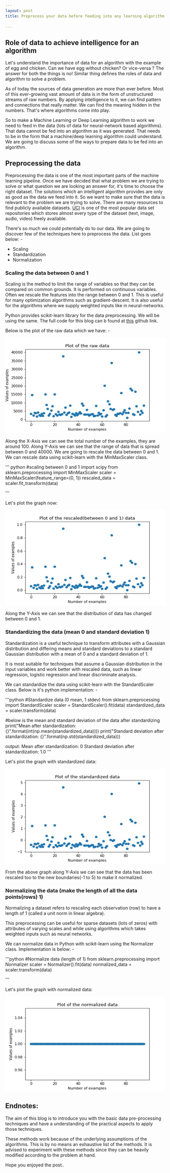 ```yaml
---
layout: post
title: Preprocess your data before feeding into any learning algorithm to make it work awesome

---
```


## Role of data to achieve intelligence for an algorithm
Let's understand the importance of data for an algorithm with the example of egg and chicken. Can we have egg without chicken? Or vice-versa ? The answer for both the things is no!  Similar thing defines the roles of data and algorithm to solve a problem. 

As of today the sources of data generation are more than ever before. Most of this ever-growing vast amount of data is in the form of unstructured streams of raw numbers. By applying intelligence to it, we can find pattern and connections that really matter. We can find the meaning hidden in the numbers. That's where algorithms come into play.

So to make a Machine Learning or Deep Learning algorithm to work we need to feed in the data (lots of data for neural-network based algorithms). That data cannot be fed into an algorithm as it was generated. That needs to be in the form that a machine/deep learning algorithm could understand. We are going to discuss some of the ways to prepare data to be fed into an algorithm.

## Preprocessing the data
Preprocessing the data is one of the most important parts of the machine learning pipeline. Once we have decided that what problem we are trying to solve or what question we are looking an answer for, it's time to choose the right dataset. The solutions which an intelligent algorithm provides are only as good as the data we feed into it. So we want to make sure that the data is relevant to the problem we are trying to solve. There are many resources to find publicly available datasets. <a href = "http://archive.ics.uci.edu/ml/datasets.html">UCI</a> is one of the most popular data set repositories which stores almost every type of the dataset (text, image, audio, video) freely available.

There's so much we could potentially do to our data. We are going to discover few of the techniques here to preprocess the data. List goes below: - 
* Scaling
* Standardization
* Normalization

### Scaling the data between 0 and 1
Scaling is the method to limit the range of variables so that they can be compared on common grounds. It is performed on continuous variables. Often we rescale the features into the range between 0 and 1. This is useful for many optimization algorithms such as gradient-descent. It is also useful for the algorithms where we supply weighted inputs like in neural-networks.

Python provides scikit-learn library for the data preprocessing. We will be using the same. The full code for this blog can b found at <a href="https://github.com/amanpreetsingh459/blog-posts-code-repository/blob/master/2018-06-17-blog3-data-preprocessing.ipynb">this</a> github link.

Below is the plot of the raw data which we have: - 

<div class="imgcap">
<img src="/assets/images/blog3_data-preprocessing/raw_data.jpeg" width="600" height="300">
</div>

Along the X-Axis we can see the total number of the examples, they are around 100. Along Y-Axis we can see that the range of data that is spread between 0 and 40000. We are going to rescale the data between 0 and 1. We can rescale data using scikit-learn with the MinMaxScaler class.

''' python
#scaling between 0 and 1
import scipy
from sklearn.preprocessing import MinMaxScaler
scaler = MinMaxScaler(feature_range=(0, 1))
rescaled_data = scaler.fit_transform(data)

'''

Let's plot the graph now:

<div class="imgcap">
<img src="/assets/images/blog3_data-preprocessing/rescaled_data.jpeg" width="600" height="300">
</div>

Along the Y-Axis we can see that the distribution of data has changed between 0 and 1.

### Standardizing the data (mean 0 and standard deviation 1)

Standardization is a useful technique to transform attributes with a Gaussian distribution and differing means and standard deviations to a standard Gaussian distribution with a mean of 0 and a standard deviation of 1.

It is most suitable for techniques that assume a Gaussian distribution in the input variables and work better with rescaled data, such as linear regression, logistic regression and linear discriminate analysis.

We can standardize the data using scikit-learn with the StandardScaler class. Below is it's python implementation: - 

'''python
#Standardize data (0 mean, 1 stdev)
from sklearn.preprocessing import StandardScaler
scaler = StandardScaler().fit(data)
standardized_data = scaler.transform(data)

#below is the mean and standard deviation of the data after standardizing
print("Mean after standardization: {}".format(int(np.mean(standardized_data))))
print("Standard deviation after standardization: {}".format(np.std(standardized_data)))

output:
Mean after standardization: 0
Standard deviation after standardization: 1.0
'''

Let's plot the graph with standardized data:

<div class="imgcap">
<img src="/assets/images/blog3_data-preprocessing/standardized_data.jpeg" width="600" height="300">
</div>

From the above graph along Y-Axis we can see that the data has been rescaled too to the new boundaries(-1 to 5) to make it normalized.

### Normalizing the data (make the length of all the data points(rows)  1)

Normalizing a dataset refers to rescaling each observation (row) to have a length of 1 (called a unit norm in linear algebra).

This preprocessing can be useful for sparse datasets (lots of zeros) with attributes of varying scales and while using algorithms which takes weighted inputs such as neural networks.

We can normalize data in Python with scikit-learn using the Normalizer class. Implementation is below: -

'''python
#Normalize data (length of 1)
from sklearn.preprocessing import Normalizer
scaler = Normalizer().fit(data)
normalized_data = scaler.transform(data)

'''

Let's plot the graph with normalized data:

<div class="imgcap">
<img src="/assets/images/blog3_data-preprocessing/normalized_data.jpeg" width="600" height="300">
</div>


## Endnotes:

The aim of this blog is to introduce you with the basic data pre-processing techniques and have a understanding of the practical aspects to apply those techniques.

These methods work because of the underlying assumptions of the algorithms. This is by no means an exhaustive list of the methods. It is advised to experiment with these methods since they can be heavily modified according to the problem at hand.

Hope you enjoyed the post..
